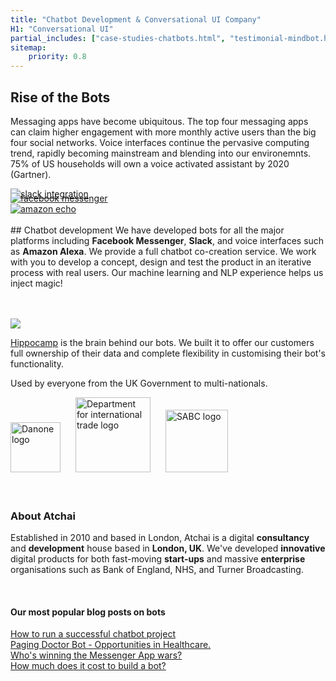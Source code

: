 ```yaml
---
title: "Chatbot Development & Conversational UI Company"
H1: "Conversational UI"
partial_includes: ["case-studies-chatbots.html", "testimonial-mindbot.html"]
sitemap:
    priority: 0.8
---
```


## Rise of the Bots
Messaging apps have become ubiquitous.  The top four messaging apps can claim higher engagement with more monthly active users than the big four social networks.  Voice interfaces continue the pervasive computing trend, rapidly becoming mainstream and blending into our environemnts.  75% of US households will own a voice activated assistant by 2020 (Gartner).

<div class="container-fluid img-form">
    <div class="row">
        <div class="col-md-3"><a href="https://slack.com/"><img src="/img/slack.svg" alt="slack integration"></a></div>
        <div class="col-md-2 circle"><a href="https://en-gb.messenger.com/"><img src="/img/facebook-messenger.svg" alt="facebook messenger" style="margin-top:-10px"></a></div>
        <div class="col-md-4"><a href="https://en.wikipedia.org/wiki/Amazon_Echo"><img src="/img/amazon-echo.svg" alt="amazon echo"></a></div>
    </div>
</div>

<br>
## Chatbot development
We have developed bots for all the major  platforms including <strong>Facebook Messenger</strong>, <strong>Slack</strong>, and voice interfaces such as <strong>Amazon Alexa</strong>.  We provide a full chatbot co-creation service. We work with you to develop a concept, design and test the product in an iterative process with real users.  Our machine learning and NLP experience helps us inject magic!


<br>
<br>
<br>


<a href="/we-develop/hippocamp"><img src="/img/hippocamp-logo.svg" style="max-width:70%"></a>

<a href="/we-develop/hippocamp">Hippocamp</a> is the brain behind our bots.  We built it to offer our customers full ownership of their data and complete flexibility in customising their bot's functionality.</p>

Used by everyone from the UK Government to multi-nationals.

<img src="/img/danone-logo-colour.svg" alt="Danone logo" style="width:80px">
<img src="/img/department-for-international-trade-logo.png" alt="Department for international trade logo" style="width:120px; margin-left:20px">
<img src="/img/sabc-logo.svg" alt="SABC logo" style="width:100px; margin-left:20px">

<br>
<br>
<br>

### About Atchai
Established in 2010 and based in London, Atchai is a digital <strong>consultancy</strong> and <strong>development</strong> house based in <strong>London, UK</strong>. We've developed <strong>innovative</strong> digital products for both fast-moving <strong>start-ups</strong> and massive <strong>enterprise</strong> organisations such as Bank of England, NHS, and Turner Broadcasting.

<br>

#### Our most popular blog posts on bots

[How to run a successful chatbot project](/blog/2016-09-02-successful-chatbot-project)<br>
[Paging Doctor Bot - Opportunities in Healthcare.](/blog/2016-08-16-paging-doctor-bot)<br>
[Who's winning the Messenger App wars?](/blog/2016-08-11-whos-winning-the-messenger-app-wars)<br>
[How much does it cost to build a bot?](/blog/2016-09-02-successful-chatbot-project)


